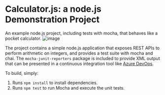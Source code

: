 Calculator.js: a node.js Demonstration Project
==============================================
An example node.js project, including tests with mocha, that behaves like
a pocket calculator.
![image](https://github.com/canzafar/calculator/assets/78043800/922aa501-113b-4bee-968a-4111399c0f41)

The project contains a simple node.js application that exposes REST APIs
to perform arithmetic on integers, and provides a test suite with mocha
and chai.  The `mocha-junit-reporters` package is included to provide XML
output that can be presented in a continuous integration tool like
[Azure DevOps](https://azure.com/devops).

To build, simply:

1. Runs `npm install` to install dependencies.
2. Runs `npm test` to run Mocha and execute the unit tests.

